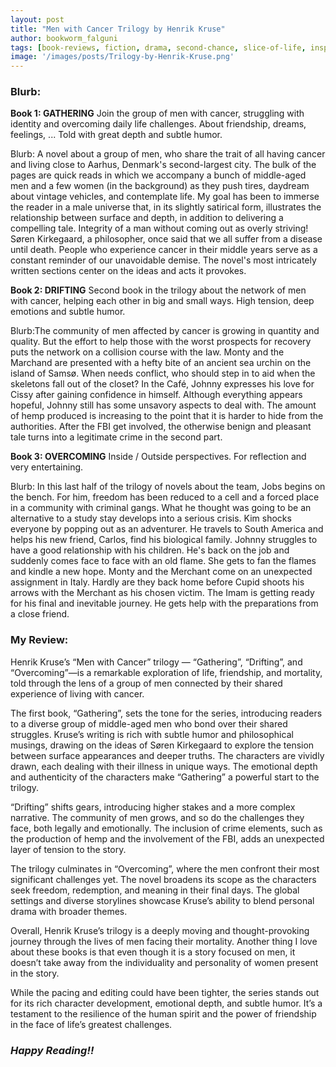 ```yaml
---
layout: post
title: "Men with Cancer Trilogy by Henrik Kruse"
author: bookworm_falguni
tags: [book-reviews, fiction, drama, second-chance, slice-of-life, inspirational, self-help, philosophy, life, death, disability, cancer, gratitude, positivity, emotional, farewell, personality, doctor, community, family, friends, USA, Italian, medical, travel]
image: '/images/posts/Trilogy-by-Henrik-Kruse.png'
---
```


### **Blurb:**
**Book 1: GATHERING**
Join the group of men with cancer, struggling with identity and overcoming daily life challenges. About friendship, dreams, feelings, ... Told with great depth and subtle humor.

Blurb: A novel about a group of men, who share the trait of all having cancer and living close to Aarhus, Denmark's second-largest city.
The bulk of the pages are quick reads in which we accompany a bunch of middle-aged men and a few women (in the background) as they push tires, daydream about vintage vehicles, and contemplate life.
My goal has been to immerse the reader in a male universe that, in its slightly satirical form, illustrates the relationship between surface and depth, in addition to delivering a compelling tale. Integrity of a man without coming out as overly striving!
Søren Kirkegaard, a philosopher, once said that we all suffer from a disease until death. People who experience cancer in their middle years serve as a constant reminder of our unavoidable demise. The novel's most intricately written sections center on the ideas and acts it provokes.

**Book 2: DRIFTING**
Second book in the trilogy about the network of men with cancer, helping each other in big and small ways. High tension, deep emotions and subtle humor. 

Blurb:The community of men affected by cancer is growing in quantity and quality. But the effort to help those with the worst prospects for recovery puts the network on a collision course with the law.
Monty and the Marchand are presented with a hefty bite of an ancient sea urchin on the island of Samsø. When needs conflict, who should step in to aid when the skeletons fall out of the closet?
In the Café, Johnny expresses his love for Cissy after gaining confidence in himself. Although everything appears hopeful, Johnny still has some unsavory aspects to deal with.
The amount of hemp produced is increasing to the point that it is harder to hide from the authorities. After the FBI get involved, the otherwise benign and pleasant tale turns into a legitimate crime in the second part.

**Book 3: OVERCOMING** 
Inside / Outside perspectives. For reflection and very entertaining. 

Blurb: In this last half of the trilogy of novels about the team, Jobs begins on the bench. For him, freedom has been reduced to a cell and a forced place in a community with criminal gangs. What he thought was going to be an alternative to a study stay develops into a serious crisis.
Kim shocks everyone by popping out as an adventurer. He travels to South America and helps his new friend, Carlos, find his biological family.
Johnny struggles to have a good relationship with his children. He's back on the job and suddenly comes face to face with an old flame. She gets to fan the flames and kindle a new hope.
Monty and the Merchant come on an unexpected assignment in Italy. Hardly are they back home before Cupid shoots his arrows with the Merchant as his chosen victim.
The Imam is getting ready for his final and inevitable journey. He gets help with the preparations from a close friend.

### **My Review:**
Henrik Kruse’s “Men with Cancer” trilogy — “Gathering”, “Drifting”, and “Overcoming”—is a remarkable exploration of life, friendship, and mortality, told through the lens of a group of men connected by their shared experience of living with cancer. 

The first book, “Gathering”, sets the tone for the series, introducing readers to a diverse group of middle-aged men who bond over their shared struggles. Kruse’s writing is rich with subtle humor and philosophical musings, drawing on the ideas of Søren Kirkegaard to explore the tension between surface appearances and deeper truths. The characters are vividly drawn, each dealing with their illness in unique ways. The emotional depth and authenticity of the characters make “Gathering” a powerful start to the trilogy.

“Drifting” shifts gears, introducing higher stakes and a more complex narrative. The community of men grows, and so do the challenges they face, both legally and emotionally. The inclusion of crime elements, such as the production of hemp and the involvement of the FBI, adds an unexpected layer of tension to the story. 

The trilogy culminates in “Overcoming”, where the men confront their most significant challenges yet. The novel broadens its scope as the characters seek freedom, redemption, and meaning in their final days. The global settings and diverse storylines showcase Kruse’s ability to blend personal drama with broader themes. 

Overall, Henrik Kruse’s trilogy is a deeply moving and thought-provoking journey through the lives of men facing their mortality. Another thing I love about these books is that even though it is a story focused on men, it doesn’t take away from the individuality and personality of women present in the story.

While the pacing and editing could have been tighter, the series stands out for its rich character development, emotional depth, and subtle humor. It’s a testament to the resilience of the human spirit and the power of friendship in the face of life’s greatest challenges. 

### ***Happy Reading!!***
